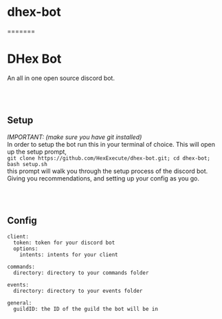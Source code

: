 # dhex-bot
=======
# DHex Bot

An all in one open source discord bot.

<br><br>

## Setup
*IMPORTANT: (make sure you have git installed)*<br>
In order to setup the bot run this in your terminal of choice. This will open up the setup prompt,<br>
```git clone https://github.com/HexExecute/dhex-bot.git; cd dhex-bot; bash setup.sh```<br>
this prompt will walk you through the setup process of the discord bot.<br>
Giving you recommendations, and setting up your config as you go.

<br><br>

## Config
```
client:
  token: token for your discord bot
  options:
    intents: intents for your client

commands:
  directory: directory to your commands folder

events:
  directory: directory to your events folder

general:
  guildID: the ID of the guild the bot will be in
```
